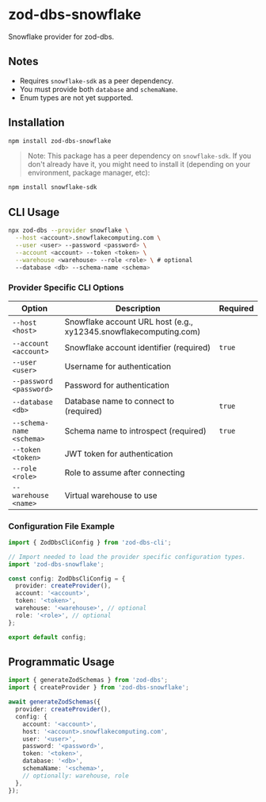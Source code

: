 # zod-dbs-snowflake

Snowflake provider for zod-dbs.

## Notes

- Requires `snowflake-sdk` as a peer dependency.
- You must provide both `database` and `schemaName`.
- Enum types are not yet supported.

## Installation

```bash
npm install zod-dbs-snowflake
```

> Note: This package has a peer dependency on `snowflake-sdk`. If you don't already have it, you might need to install it (depending on your environment, package manager, etc):

```bash
npm install snowflake-sdk
```

## CLI Usage

```bash
npx zod-dbs --provider snowflake \
  --host <account>.snowflakecomputing.com \
  --user <user> --password <password> \
  --account <account> --token <token> \
  --warehouse <warehouse> --role <role> \ # optional
  --database <db> --schema-name <schema>
```

### Provider Specific CLI Options

| Option                   | Description                                                       | Required |
| ------------------------ | ----------------------------------------------------------------- | -------- |
| `--host <host>`          | Snowflake account URL host (e.g., xy12345.snowflakecomputing.com) |          |
| `--account <account>`    | Snowflake account identifier (required)                           | `true`   |
| `--user <user>`          | Username for authentication                                       |          |
| `--password <password>`  | Password for authentication                                       |          |
| `--database <db>`        | Database name to connect to (required)                            | `true`   |
| `--schema-name <schema>` | Schema name to introspect (required)                              | `true`   |
| `--token <token>`        | JWT token for authentication                                      |          |
| `--role <role>`          | Role to assume after connecting                                   |          |
| `--warehouse <name>`     | Virtual warehouse to use                                          |          |

### Configuration File Example

```ts
import { ZodDbsCliConfig } from 'zod-dbs-cli';

// Import needed to load the provider specific configuration types.
import 'zod-dbs-snowflake';

const config: ZodDbsCliConfig = {
  provider: createProvider(),
  account: '<account>',
  token: '<token>',
  warehouse: '<warehouse>', // optional
  role: '<role>', // optional
};

export default config;
```

## Programmatic Usage

```ts
import { generateZodSchemas } from 'zod-dbs';
import { createProvider } from 'zod-dbs-snowflake';

await generateZodSchemas({
  provider: createProvider(),
  config: {
    account: '<account>',
    host: '<account>.snowflakecomputing.com',
    user: '<user>',
    password: '<password>',
    token: '<token>',
    database: '<db>',
    schemaName: '<schema>',
    // optionally: warehouse, role
  },
});
```
